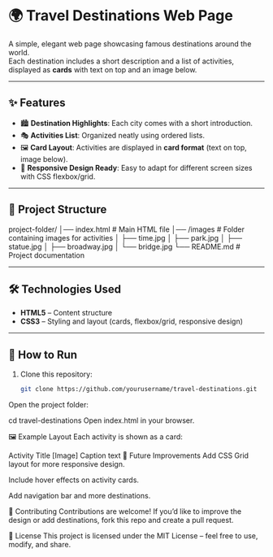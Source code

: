 # 🌍 Travel Destinations Web Page

A simple, elegant web page showcasing famous destinations around the world.  
Each destination includes a short description and a list of activities, displayed as **cards** with text on top and an image below.

---

## ✨ Features
- 🏙️ **Destination Highlights**: Each city comes with a short introduction.  
- 🎭 **Activities List**: Organized neatly using ordered lists.  
- 🖼️ **Card Layout**: Activities are displayed in **card format** (text on top, image below).  
- 📱 **Responsive Design Ready**: Easy to adapt for different screen sizes with CSS flexbox/grid.  

---

## 📂 Project Structure
project-folder/
│── index.html # Main HTML file
│── /images # Folder containing images for activities
│ ├── time.jpg
│ ├── park.jpg
│ ├── statue.jpg
│ ├── broadway.jpg
│ └── bridge.jpg
└── README.md # Project documentation




---

## 🛠️ Technologies Used
- **HTML5** – Content structure  
- **CSS3** – Styling and layout (cards, flexbox/grid, responsive design)  

---

## 🚀 How to Run
1. Clone this repository:
   ```bash
   git clone https://github.com/yourusername/travel-destinations.git
Open the project folder:


cd travel-destinations
Open index.html in your browser.

🖼️ Example Layout
Each activity is shown as a card:


Activity Title
[Image]
Caption text
📌 Future Improvements
Add CSS Grid layout for more responsive design.

Include hover effects on activity cards.

Add navigation bar and more destinations.

🙌 Contributing
Contributions are welcome!
If you’d like to improve the design or add destinations, fork this repo and create a pull request.

📜 License
This project is licensed under the MIT License – feel free to use, modify, and share.
